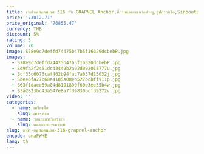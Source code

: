 ```yaml
---
title: ขายร้อนสแตนเลส 316 พับ GRAPNEL Anchor,ที่กําหนดเองขนาดต่างๆ,อุปกรณ์เรือ,Sinooutput Marine Parts,
price: '73012.71'
price_original: '76855.47'
currency: THB
discount: 5%
rating: 5
volume: 70
image: S78e9c7deffd74475b47b5f16320dcbebP.jpg
images:
  - S78e9c7deffd74475b47b5f16320dcbebP.jpg
  - Sd9fa2f2461dc43449b2a92d092013777U.jpg
  - Scf35c6076caf462b94fac7a057d15032j.jpg
  - Sdee6fa27c68a4105a08eb527bcbff911p.jpg
  - S63f1daee69a04d8191890f60e3ee35b4w.jpg
  - S3a2823bc43a547e8a7fd9830bcfd9272v.jpg
video: ''
categories:
  - name: เครื่องมือ
    slug: เคร-องม
  - name: วัดและการวิเคราะห์
    slug: ดและการว-เคราะห
slug: ขายร-อนสแตนเลส-316-grapnel-anchor
encode: onaPWHE
lang: th
---
```

  